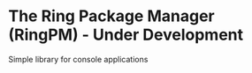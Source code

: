 The Ring Package Manager (RingPM) - Under Development
=====================================================

Simple library for console applications 
